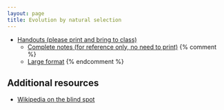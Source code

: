```yaml
---
layout: page
title: Evolution by natural selection
---
```


* [Handouts (please print and bring to class)](/materials/ns.handouts.pdf)
  * [Complete notes (for reference only, no need to print)](/materials/intro.complete.pdf)
{% comment %} 
  * [Large format](/materials/intro.large.pdf)
{% endcomment %} 


## Additional resources

* [Wikipedia on the blind spot](https://en.wikipedia.org/wiki/Blind_spot_(vision))

